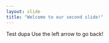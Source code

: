 ```yaml
---
layout: slide
title: "Welcome to our second slide!"
---
```

Test dupa
Use the left arrow to go back!
